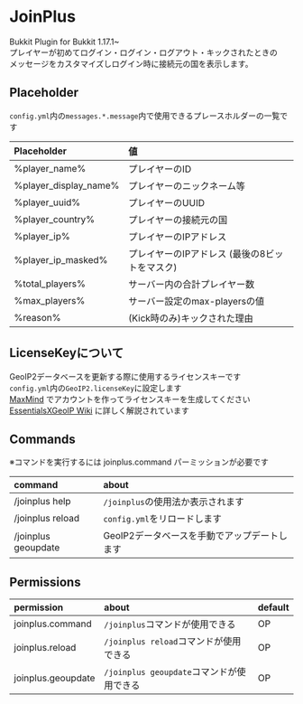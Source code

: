 # JoinPlus

Bukkit Plugin for Bukkit 1.17.1~  
プレイヤーが初めてログイン・ログイン・ログアウト・キックされたときの  
メッセージをカスタマイズしログイン時に接続元の国を表示します。

## Placeholder
`config.yml`内の`messages.*.message`内で使用できるプレースホルダーの一覧です

| Placeholder           | 値                          |
|:----------------------|:---------------------------|
| %player_name%         | プレイヤーのID                   |
| %player_display_name% | プレイヤーのニックネーム等              |
| %player_uuid%         | プレイヤーのUUID                 |
| %player_country%      | プレイヤーの接続元の国                |
| %player_ip%           | プレイヤーのIPアドレス               |
| %player_ip_masked%    | プレイヤーのIPアドレス (最後の8ビットをマスク) |
| %total_players%       | サーバー内の合計プレイヤー数             |
| %max_players%         | サーバー設定のmax-playersの値       |
| %reason%              | (Kick時のみ)キックされた理由          |

## LicenseKeyについて
GeoIP2データベースを更新する際に使用するライセンスキーです  
`config.yml`内の`GeoIP2.licenseKey`に設定します  
[MaxMind](https://dev.maxmind.com/geoip/geolite2-free-geolocation-data?lang=en#accessing-geolite2-free-geolocation-data) でアカウントを作ってライセンスキーを生成してください  
[EssentialsXGeoIP Wiki](https://essentialsx.net/wiki/GeoIP.html) に詳しく解説されています

## Commands

※コマンドを実行するには joinplus.command パーミッションが必要です

| command             | about                     |
|:--------------------|:--------------------------|
| /joinplus help      | `/joinplus`の使用法か表示されます    |
| /joinplus reload    | `config.yml`をリロードします      |
| /joinplus geoupdate | GeoIP2データベースを手動でアップデートします |

## Permissions

| permission         | about                           | default |
|:-------------------|:--------------------------------|:--------|
| joinplus.command   | `/joinplus`コマンドが使用できる           | OP      |
| joinplus.reload    | `/joinplus reload`コマンドが使用できる    | OP      |
| joinplus.geoupdate | `/joinplus geoupdate`コマンドが使用できる | OP      |
